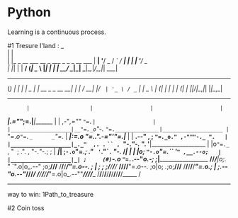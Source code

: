 # Python
Learning is a continuous process. 

#1 Tresure I'land :
 _                                     
| |                                    
| |_ _ __ ___  __ _ ___ _   _ _ __ ___ 
| __| '__/ _ \/ _` / __| | | | '__/ _ \
| |_| | |  __/ (_| \__ \ |_| | | |  __/
 \__|_|  \___|\__,_|___/\__,_|_|  \___| 
 
 _     _                 _  
(_)   | |               | |
 _ ___| | __ _ _ __   __| |
| / __| |/ _` | '_ \ / _` |
| \__ \ | (_| | | | | (_| |
|_|___/_|\__,_|_| |_|\__,_|
*******************************************************************************
          |                   |                  |                     |
 _________|________________.=""_;=.______________|_____________________|_______
|                   |  ,-"_,=""     `"=.|                  |
|___________________|__"=._o`"-._        `"=.______________|___________________
          |                `"=._o`"=._      _`"=._                     |
 _________|_____________________:=._o "=._."_.-="'"=.__________________|_______
|                   |    __.--" , ; `"=._o." ,-"""-._ ".   |
|___________________|_._"  ,. .` ` `` ,  `"-._"-._   ". '__|___________________
          |           |o`"=._` , "` `; .". ,  "-._"-._; ;              |
 _________|___________| ;`-.o`"=._; ." ` '`."\` . "-._ /_______________|_______
|                   | |o;    `"-.o`"=._``  '` " ,__.--o;   |
|___________________|_| ;     (#) `-.o `"=.`_.--"_o.-; ;___|___________________
____/______/______/___|o;._    "      `".o|o_.--"    ;o;____/______/______/____
/______/______/______/_"=._o--._        ; | ;        ; ;/______/______/______/_
____/______/______/______/__"=._o--._   ;o|o;     _._;o;____/______/______/____
/______/______/______/______/____"=._o._; | ;_.--"o.--"_/______/______/______/_
____/______/______/______/______/_____"=.o|o_.--""___/______/______/______/____
/______/______/______/______/______/______/______/______/______/______/_____ /
*******************************************************************************
way to win: 1Path_to_treasure

#2 Coin toss

